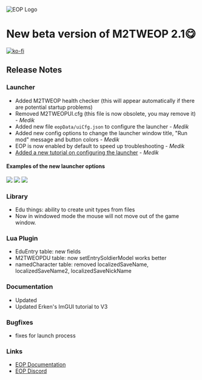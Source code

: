 
![EOP Logo](https://i.imgur.com/jqzoYoQ.png)

# New beta version of M2TWEOP 2.1😋

 [![ko-fi](https://ko-fi.com/img/githubbutton_sm.svg)](https://ko-fi.com/D1D4DZTHG)

## **Release Notes**

### **Launcher**
- Added M2TWEOP health checker (this will appear automatically if there are potential startup problems)
- Removed M2TWEOPUI.cfg (this file is now obsolete, you may remove it) - *Medik*
- Added new file `eopData/uiCfg.json` to configure the launcher  - *Medik*
- Added new config options to change the launcher window title, "Run mod" message and button colors - *Medik*
- EOP is now enabled by default to speed up troubleshooting - *Medik*
- [Added a new tutorial on configuring the launcher](https://youneuoy.github.io/M2TWEOP-library/M2TWEOP_LAUNCHER_SETTINGS.html) - *Medik*

#### **Examples of the new launcher options**
![](https://i.imgur.com/Zfr6M1k.png)
![](https://i.imgur.com/LAiOigh.png)
![](https://i.imgur.com/0ctfDQi.png)


### **Library**
- Edu things: ability to create unit types from files
- Now in windowed mode the mouse will not move out of the game window.

### **Lua Plugin**
- EduEntry table: new fields
- M2TWEOPDU table: now setEntrySoldierModel works better
- namedCharacter table: removed localizedSaveName, localizedSaveName2, localizedSaveNickName

### **Documentation**
- Updated
- Updated Erken's ImGUI tutorial to V3

### **Bugfixes**
- fixes for launch process

### **Links**
* [EOP Documentation](https://youneuoy.github.io/M2TWEOP-library/)
* [EOP Discord](https://discord.gg/cG2Paep9)
